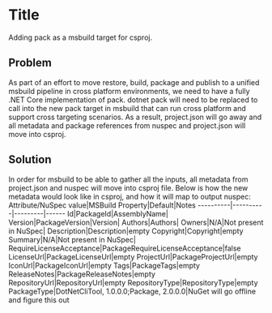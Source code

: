 # Title
Adding pack as a msbuild target for csproj.

## Problem
As part of an effort to move restore, build, package and publish to a unified msbuild pipeline in cross platform environments, we need to have a fully .NET Core implementation of pack. dotnet pack will need to be replaced to call into the new pack target in msbuild that can run cross platform and support cross targeting scenarios. As a result, project.json will go away and all metadata and package references from nuspec and project.json will move into csproj.


## Solution
In order for msbuild to be able to gather all the inputs, all metadata from project.json and nuspec will move into csproj file. Below is how the new metadata would look like in csproj, and how it will map to output nuspec:
Attribute/NuSpec value|MSBuild Property|Default|Notes
----------|----------|---------|------
Id|PackageId|AssemblyName|
Version|PackageVersion|Version|
Authors|Authors|
Owners|N/A|Not present in NuSpec|
Description|Description|empty
Copyright|Copyright|empty
Summary|N/A|Not present in NuSpec|
RequireLicenseAcceptance|PackageRequireLicenseAcceptance|false
LicenseUrl|PackageLicenseUrl|empty
ProjectUrl|PackageProjectUrl|empty
IconUrl|PackageIconUrl|empty
Tags|PackageTags|empty
ReleaseNotes|PackageReleaseNotes|empty
RepositoryUrl|RepositoryUrl|empty
RepositoryType|RepositoryType|empty
PackageType|<PackageType>DotNetCliTool, 1.0.0.0;Package, 2.0.0.0</PackageType>|NuGet will go offline and figure this out